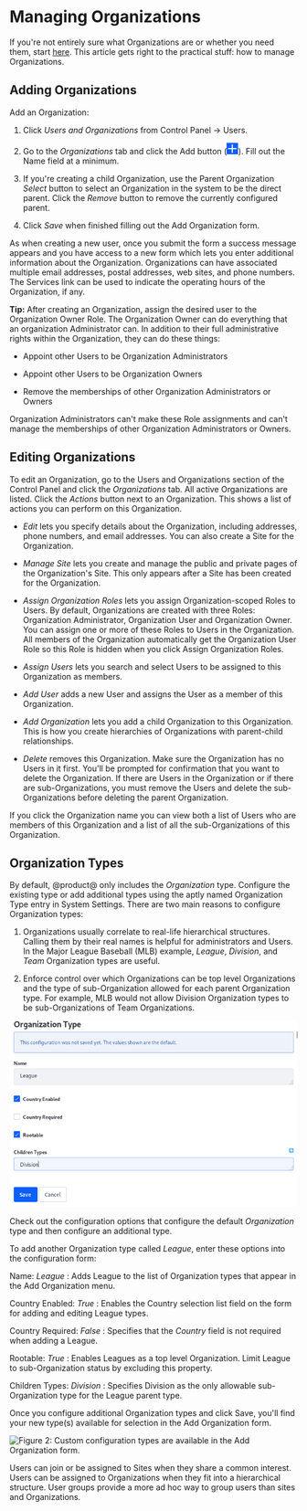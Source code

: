 # Managing Organizations

If you're not entirely sure what Organizations are or whether you need them, start [here](./04-organizations.md). This article gets right to the practical stuff: how to manage Organizations.

## Adding Organizations

Add an Organization:

1.  Click *Users and Organizations* from Control Panel &rarr; Users. 

2.  Go to the *Organizations* tab and click the Add button (![Add](./images/icon-add.png)). Fill out the Name field at a minimum.

3.  If you're creating a child Organization, use the Parent Organization *Select* button to select an Organization in the system to be the direct parent. Click the *Remove* button to remove the currently configured parent.

4.  Click *Save* when finished filling out the Add Organization form.

As when creating a new user, once you submit the form a success message appears and you have access to a new form which lets you enter additional information about the Organization. Organizations can have associated multiple email addresses, postal addresses, web sites, and phone numbers. The Services link can be used to indicate the operating hours of the Organization, if any.

**Tip:** After creating an Organization, assign the desired user to the Organization Owner Role. The Organization Owner can do everything that an organization Administrator can. In addition to their full administrative rights within the Organization, they can do these things:

- Appoint other Users to be Organization Administrators

- Appoint other Users to be Organization Owners

- Remove the memberships of other Organization Administrators or Owners

Organization Administrators can't make these Role assignments and can't manage the memberships of other Organization Administrators or Owners.

## Editing Organizations

To edit an Organization, go to the Users and Organizations section of the Control Panel and click the *Organizations* tab. All active Organizations are listed. Click the *Actions* button next to an Organization. This shows a list of actions you can perform on this Organization.

- *Edit* lets you specify details about the Organization, including addresses, phone numbers, and email addresses. You can also create a Site for the Organization.

- *Manage Site* lets you create and manage the public and private pages of the Organization's Site. This only appears after a Site has been created for the Organization. 

- *Assign Organization Roles* lets you assign Organization-scoped Roles to Users. By default, Organizations are created with three Roles: Organization Administrator, Organization User and Organization Owner. You can assign one or more of these Roles to Users in the Organization. All members of the Organization automatically get the Organization User Role so this Role is hidden when you click Assign Organization Roles.

- *Assign Users* lets you search and select Users to be assigned to this Organization as members.

- *Add User* adds a new User and assigns the User as a member of this Organization.

- *Add Organization* lets you add a child Organization to this Organization. This is how you create hierarchies of Organizations with parent-child relationships.

- *Delete* removes this Organization. Make sure the Organization has no Users in it first. You'll be prompted for confirmation that you want to delete the Organization. If there are Users in the Organization or if there are sub-Organizations, you must remove the Users and delete the sub-Organizations before deleting the parent Organization.

If you click the Organization name you can view both a list of Users who are members of this Organization and a list of all the sub-Organizations of this Organization.

## Organization Types

By default, @product@ only includes the *Organization* type. Configure the existing type or add additional types using the aptly named Organization Type entry in System Settings. There are two main reasons to configure Organization types:

1.  Organizations usually correlate to real-life hierarchical structures. Calling them by their real names is helpful for administrators and Users. In the Major League Baseball (MLB) example, *League*, *Division*, and *Team* Organization types are useful.

2.  Enforce control over which Organizations can be top level Organizations and the type of sub-Organization allowed for each parent Organization type. For example, MLB would not allow Division Organization types to be sub-Organizations of Team Organizations.

![Figure 1: Create new organization types through the System Settings entry called Organization Types.](./images/orgs-organization-type.png)

Check out the configuration options that configure the default *Organization* type and then configure an additional type.

To add another Organization type called *League*, enter these options into the configuration form:

Name: *League*
: Adds League to the list of Organization types that appear in the Add
Organization menu.

Country Enabled: *True*
: Enables the Country selection list field on the form for adding and editing
League types.

Country Required: *False*
: Specifies that the *Country* field is not required when adding a League.

Rootable: *True*
: Enables Leagues as a top level Organization. Limit League to sub-Organization
status by excluding this property.

Children Types: *Division*
: Specifies Division as the only allowable sub-Organization type for the League
parent type.

Once you configure additional Organization types and click Save, you'll find your new type(s) available for selection in the Add Organization form.

![Figure 2: Custom configuration types are available in the Add Organization form.](./images/orgs-add-custom-organization.png)

Users can join or be assigned to Sites when they share a common interest. Users can be assigned to Organizations when they fit into a hierarchical structure. User groups provide a more ad hoc way to group users than sites and Organizations.

